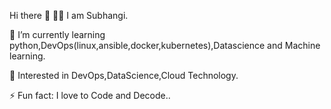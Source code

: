 Hi there 👋
👨‍💻 I am Subhangi.

🌱 I’m currently learning python,DevOps(linux,ansible,docker,kubernetes),Datascience and Machine learning.

💬 Interested in DevOps,DataScience,Cloud Technology.

⚡ Fun fact: I love to Code and Decode..
